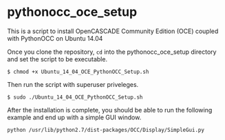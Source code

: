 # pythonocc_oce_setup
This is a script to install OpenCASCADE Community Edition (OCE) coupled with PythonOCC on Ubuntu 14.04

Once you clone the repository, `cd` into the pythonocc_oce_setup directory and set the script to be executable.

```
$ chmod +x Ubuntu_14_04_OCE_PythonOCC_Setup.sh
```
Then run the script with superuser priveleges.
```
$ sudo ./Ubuntu_14_04_OCE_PythonOCC_Setup.sh
```

After the installation is complete, you should be able to run the following example and end up with a simple GUI window.

```
python /usr/lib/python2.7/dist-packages/OCC/Display/SimpleGui.py
```
